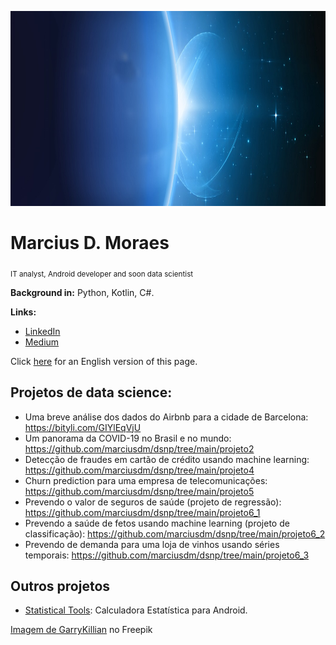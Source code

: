 

<p align="center">
  <img src="banner2.png" height="312" width="960" >
</p>

# Marcius D. Moraes
<sub>IT analyst, Android developer and soon data scientist</sub>


**Background in:** Python, Kotlin, C#.

**Links:**
* [LinkedIn](https://www.linkedin.com/in/marciusdm/)
* [Medium](https://medium.com/@marciusdellano)

Click <a href="Readme_en.md">here</a> for an English version of this page.

## Projetos de data science:
* Uma breve análise dos dados do Airbnb para a cidade de Barcelona: https://bityli.com/GIYlEqVjU
* Um panorama da COVID-19 no Brasil e no mundo: https://github.com/marciusdm/dsnp/tree/main/projeto2
* Detecção de fraudes em cartão de crédito usando machine learning: https://github.com/marciusdm/dsnp/tree/main/projeto4
* Churn prediction para uma empresa de telecomunicações: https://github.com/marciusdm/dsnp/tree/main/projeto5
* Prevendo o valor de seguros de saúde (projeto de regressão): https://github.com/marciusdm/dsnp/tree/main/projeto6_1
* Prevendo a saúde de fetos usando machine learning (projeto de classificação): https://github.com/marciusdm/dsnp/tree/main/projeto6_2
* Prevendo de demanda para uma loja de vinhos usando séries temporais: https://github.com/marciusdm/dsnp/tree/main/projeto6_3

## Outros projetos
* [Statistical Tools](https://play.google.com/store/apps/details?id=com.mdmoraes.statisticalcalculator): Calculadora Estatística para Android.

<a href="https://br.freepik.com/vetores-gratis/estrelas-brilhantes-brilham-da-borda-de-um-planeta_6538801.htm#query=eclipse&position=3&from_view=search&track=sph">Imagem de GarryKillian</a> no Freepik

